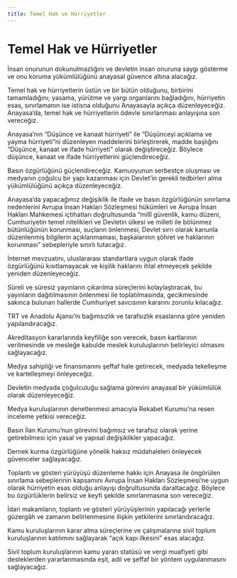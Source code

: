 ```yaml
---
title: Temel Hak ve Hürriyetler
---
```


Temel Hak ve Hürriyetler
===


İnsan onurunun dokunulmazlığını ve devletin insan onuruna saygı gösterme ve onu koruma yükümlülüğünü anayasal güvence altına alacağız.

Temel hak ve hürriyetlerin üstün ve bir bütün olduğunu, birbirini tamamladığını; yasama, yürütme ve yargı organlarını bağladığını, hürriyetin esas, sınırlamanın ise istisna olduğunu Anayasayla açıkça düzenleyeceğiz. Anayasa’da, temel hak ve hürriyetlerin ödevle sınırlanması anlayışına son vereceğiz.

Anayasa’nın “Düşünce ve kanaat hürriyeti” ile “Düşünceyi açıklama ve yayma hürriyeti”ni
düzenleyen maddelerini birleştirerek, madde başlığını “Düşünce, kanaat ve ifade hürriyeti”
olarak değiştireceğiz. Böylece düşünce, kanaat ve ifade hürriyetlerini güçlendireceğiz.

Basın özgürlüğünü güçlendireceğiz. Kamuoyunun serbestçe oluşması ve medyanın çoğulcu bir yapı kazanması için Devlet’in gerekli tedbirleri alma yükümlülüğünü açıkça düzenleyeceğiz.

Anayasa’da yapacağımız değişiklik ile ifade ve basın özgürlüğünün sınırlama nedenlerini Avrupa İnsan Hakları Sözleşmesi hükümleri ve Avrupa İnsan Hakları Mahkemesi  içtihatları doğrultusunda “millî güvenlik, kamu düzeni, Cumhuriyetin temel nitelikleri ve Devletin ülkesi ve milleti ile bölünmez bütünlüğünün korunması, suçların önlenmesi, Devlet sırrı olarak kanunla düzenlenmiş bilgilerin açıklanmaması, başkalarının şöhret ve haklarının korunması” sebepleriyle sınırlı tutacağız.

İnternet mevzuatını, uluslararası standartlara uygun olarak ifade özgürlüğünü kısıtlamayacak ve kişilik haklarını ihlal etmeyecek şekilde yeniden düzenleyeceğiz.

Süreli ve süresiz yayınların çıkarılma süreçlerini kolaylaştıracak, bu yayınların dağıtılmasının önlenmesi ile toplatılmasında, gecikmesinde sakınca bulunan hallerde Cumhuriyet savcısının kararını zorunlu kılacağız.

TRT ve Anadolu Ajansı’nı bağımsızlık ve tarafsızlık esaslarına göre yeniden yapılandıracağız.

Akreditasyon kararlarında keyfiliğe son verecek, basın kartlarının verilmesinde ve  mesleğe kabulde meslek kuruluşlarının belirleyici olmasını sağlayacağız.

Medya sahipliği ve finansmanını şeffaf hale getirecek, medyada tekelleşme ve kartelleşmeyi önleyeceğiz.

Devletin medyada çoğulculuğu sağlama görevini anayasal bir yükümlülük olarak düzenleyeceğiz.

Medya kuruluşlarının denetlenmesi amacıyla Rekabet Kurumu’na resen inceleme yetkisi vereceğiz.

Basın İlan Kurumu’nun görevini bağımsız ve tarafsız olarak yerine getirebilmesi için yasal ve yapısal değişiklikler yapacağız.

Dernek kurma özgürlüğüne yönelik haksız müdahaleleri önleyecek güvenceler sağlayacağız.

Toplantı ve gösteri yürüyüşü düzenleme hakkı için Anayasa ile öngörülen sınırlama sebeplerinin kapsamını Avrupa İnsan Hakları Sözleşmesi’ne uygun olarak hürriyetin esas  olduğu anlayışı doğrultusunda daraltacağız. Böylece bu özgürlüklerin belirsiz ve keyfi şekilde sınırlanmasına son vereceğiz.

İdari makamların, toplantı ve gösteri yürüyüşlerinin yapılacağı yerlerle güzergâh ve zamanın belirlenmesine ilişkin yetkilerini sınırlandıracağız.

Kamu kuruluşlarının karar alma süreçlerine ve çalışmalarına sivil toplum kuruluşlarının katılımını sağlayarak “açık kapı ilkesini” esas alacağız.

Sivil toplum kuruluşlarının kamu yararı statüsü ve vergi muafiyeti gibi desteklerden yararlanmasında eşit, adil ve şeffaf bir yöntem uygulanmasını sağlayacağız.